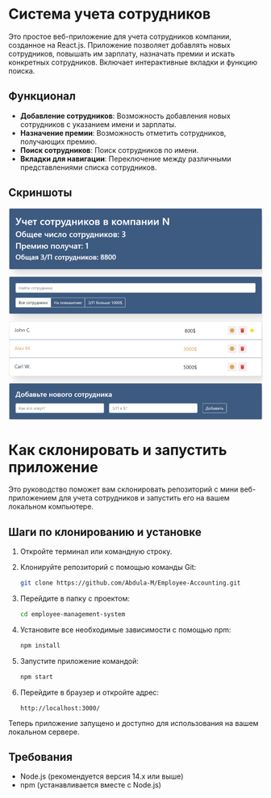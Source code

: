 # Система учета сотрудников

Это простое веб-приложение для учета сотрудников компании, созданное на React.js. Приложение позволяет добавлять новых сотрудников, повышать им зарплату, назначать премии и искать конкретных сотрудников. Включает интерактивные вкладки и функцию поиска.

## Функционал

- **Добавление сотрудников**: Возможность добавления новых сотрудников с указанием имени и зарплаты.
- **Назначение премии**: Возможность отметить сотрудников, получающих премию.
- **Поиск сотрудников**: Поиск сотрудников по имени.
- **Вкладки для навигации**: Переключение между различными представлениями списка сотрудников.

## Скриншоты

![Скриншот приложения](public/scr.png)

# Как склонировать и запустить приложение

Это руководство поможет вам склонировать репозиторий с мини веб-приложением для учета сотрудников и запустить его на вашем локальном компьютере.

## Шаги по клонированию и установке

1. Откройте терминал или командную строку.

2. Клонируйте репозиторий с помощью команды Git:

   ```bash
   git clone https://github.com/Abdula-M/Employee-Accounting.git
   ```

3. Перейдите в папку с проектом:

   ```bash
   cd employee-management-system
   ```

4. Установите все необходимые зависимости с помощью npm:

   ```bash
   npm install
   ```

5. Запустите приложение командой:

   ```bash
   npm start
   ```

6. Перейдите в браузер и откройте адрес:

   ```
   http://localhost:3000/
   ```

Теперь приложение запущено и доступно для использования на вашем локальном сервере.

## Требования

- Node.js (рекомендуется версия 14.x или выше)
- npm (устанавливается вместе с Node.js)





